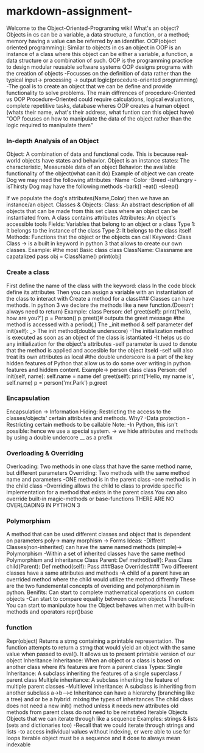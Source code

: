 # markdown-assignment-

Welcome to the Object-Oriented-Programing wiki! What's an object? Objects in cs can be a variable, a data structure, a function, or a method; memory having a value can be referred by an identifier. OOP(object oriented programming): Similar to objects in cs an object in OOP is an instance of a class where this object can be either a variable, a function, a data structure or a combination of such. OOP is the programming practice to design modular reusable software systems
OOP designs programs with the creation of objects -Focusses on the definition of data rather than the typical input-> processing -> output logic(procedure-oriented programming) -The goal is to create an object that we can be define and provide functionality to solve problems.
The main diffrences of procedure-Oriented vs OOP
Procedure-Oriented could require calculations, logical evaluations, complete repetitive tasks, database wheres OOP creates a human object (whats their name, what's their address, what funtion can this object have) "OOP focuses on how to manipulate the data of the object rather than the logic required to manipulate them"

### In-depth Analysis of an Object

Object: A combination of data and functional code. This is because real-world objects have states and behavior. Object is an instance states: The characteristic, Measurable data of an object Behavior: the available functionality of the object(what can it do)
Example of object we can create Dog we may need the following attributes -Name -Color -Breed -isHungry -isThirsty Dog may have the following methods -bark() -eat() -sleep()

If we populate the dog's attributes(Name,Color) then we have an instance/an object. Classes & Objects: Class: An abstract description of all objects that can be made from this set class where an object can be instantiated from.
A class contains attributes Attributes: An object's accessible tools
Fields: Variables that belong to an object or a class
Type 1: It belongs to the instance of the class
Type 2: It belongs to the class itself
Methods: Functions that the object or the objects can call
Keyword: Class Class -> is a built in keyword in python 3 that allows to create our own classes. Example: #the most Basic class class ClassName: Classname are capatalized pass obj = ClassName() print(obj)

### Create a class

First define the name of the class with the keyword: class
In the code block define its attributes
Then you can assign a variable with an instantiation of the class to interact with
Create a method for a class###
Classes can have methods. In python 3 we declare the methods like a new function.(Doesn't always need to return) Example: class Person: def greet(self): print('hello, how are you?') p = Person() p.greet()# outputs the greet message #the method is accessed with a period(.)
The _init method & self parameter def init(self): _> The init method(double underscore) -The initialization method is executed as soon as an object of the class is istantiated -It helps us do any initialization for the object's attributes -self parameter is used to denote that the method is applied and accesible for the object itseld -self will also treat its own attributes as local
#the double underscore is a part of the key hidden features of Python that allow us to do some over writing in python features and hiddem content. Example-> person class class Person: def init(self, name): self.name = name def greet(self): print('Hello, my name is', self.name) p = person('mr.Park') p.greet

### Encapsulation

Encapsulation -> Information Hiding: Restricting the access to the classes/objects' certain attributes and methods. Why? -Data protection -Restricting certain methods to be callable Note: -In Python, this isn't possible: hence we use a special system. -> we hide attributes and methods by using a double undercore __ as a prefix

### Overloading & Overriding

Overloading: Two methods in one class that have the same method name, but different parameters Overriding: Two methods with the same method name and parameters -ONE method is in the parent class -one method is in the child class -Overriding allows the child to class to provide specific implementation for a method that exists in the parent class
You can also override built-in magic-methods or base-functions THERE ARE NO OVERLOADING IN PYTHON 3

### Polymorphism

A method that can be used different classes and object that is dependent on parameters poly-> many morphism -> Forms Ideas: -Diffrent Classes(non-inherited) can have the same named methods (simple)-> Polymorphism -Within a set of inherited classes have the same method
Polymorphism and inheritance
Class Parent: Def method(self): Pass Class child(Parent): Def method(self): Pass ###Base Overrides###
Two diffeerent classes have a same attributes and methods -A child of a parent have an overrided method where the child would utilize the method diffrently
These are the two fundemental concepts of overiding and polymorphiism in python. Benifits:
Can start to complete mathematical operations on custom objects -Can start to compare equality between custom objects Therefore: You can start to manipulate how the Object behaves when met with built-in methods and operators
repr()base 

### function

Repr(object) Returns a strng containing a printable representation. The function attempts to return a strng that would yield an object with the same value when passed to eval(). It allows us to present printable version of our object
Inheritance
Inheritance: When an object or a class is based on another class where it’s features are from a parent class
Types:
Single Inheritance: A subclass inheriting the features of a single superclass / parent class
Multiple inheritance: A subclass inheriting the feature of multiple parent classes -Multilevel inheritance: A subclass is inheriting from another subclass a->b—>c Inheritance can have a hierarchy (branching like a tree) and or be a hybrid: mixing the types of inheritances The child class does not need a new init() method unless it needs new attributes old methods from parent class do not need to be reinstated
Iterable Objects
Objects that we can iterate through like a sequence Examples: strings & lists (sets and dictionaries too) -Recall that we could iterate through strings and lists -to access individual values without indexing, er were able to use for loops Iterable object must be a sequence and it dose to always mean indexable
